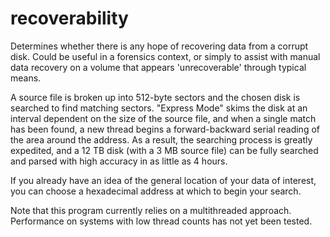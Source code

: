 # recoverability

Determines whether there is any hope of recovering data from a corrupt disk. Could be useful in a forensics context, or simply to assist with manual data recovery on a volume that appears 'unrecoverable' through typical means.

A source file is broken up into 512-byte sectors and the chosen disk is searched to find matching sectors. "Express Mode" skims the disk at an interval dependent on the size of the source file, and when a single match has been found, a new thread begins a forward-backward serial reading of the area around the address. As a result, the searching process is greatly expedited, and a 12 TB disk (with a 3 MB source file) can be fully searched and parsed with high accuracy in as little as 4 hours.

If you already have an idea of the general location of your data of interest, you can choose a hexadecimal address at which to begin your search.

Note that this program currently relies on a multithreaded approach. Performance on systems with low thread counts has not yet been tested. 

